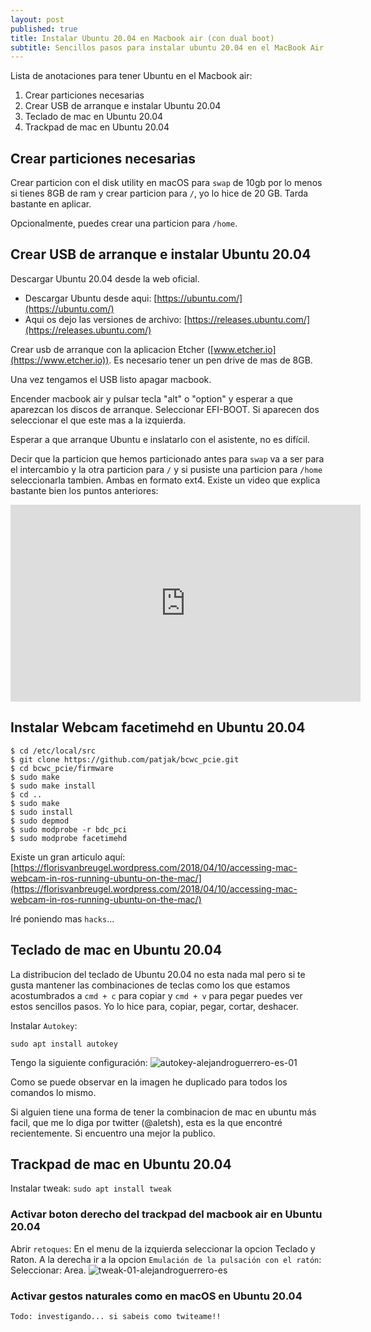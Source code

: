 ```yaml
---
layout: post
published: true
title: Instalar Ubuntu 20.04 en Macbook air (con dual boot)
subtitle: Sencillos pasos para instalar ubuntu 20.04 en el MacBook Air sin perder macOS
---
```

Lista de anotaciones para tener Ubuntu en el Macbook air:
1. Crear particiones necesarias
2. Crear USB de arranque e instalar Ubuntu 20.04
3. Teclado de mac en Ubuntu 20.04
4. Trackpad de mac en Ubuntu 20.04

## Crear particiones necesarias
Crear particion con el disk utility en macOS para `swap` de 10gb por lo menos si tienes 8GB de ram y crear particion para `/`, yo lo hice de 20 GB. Tarda bastante en aplicar.

Opcionalmente, puedes crear una particion para `/home`.

## Crear USB de arranque e instalar Ubuntu 20.04
Descargar Ubuntu 20.04 desde la web oficial.

* Descargar Ubuntu desde aqui: [https://ubuntu.com/](https://ubuntu.com/)
* Aqui os dejo las versiones de archivo: [https://releases.ubuntu.com/](https://releases.ubuntu.com/)

Crear usb de arranque con la aplicacion Etcher ([www.etcher.io](https://www.etcher.io)). Es necesario tener un pen drive de mas de 8GB.

Una vez tengamos el USB listo apagar macbook.

Encender macbook air y pulsar tecla "alt" o "option" y esperar a que aparezcan los discos de arranque.
Seleccionar EFI-BOOT. Si aparecen dos seleccionar el que este mas a la izquierda.

Esperar a que arranque Ubuntu e  inslatarlo con el asistente, no es difícil.

Decir que la particion que hemos particionado antes para `swap` va a ser para el intercambio y la otra particion para `/` y si pusiste una particion para `/home` seleccionarla tambien. Ambas en formato ext4.
Existe un video que explica bastante bien los puntos anteriores:
<iframe width="560" height="315" src="https://www.youtube.com/embed/o30qsxv1CsM" frameborder="0" allow="accelerometer; autoplay; encrypted-media; gyroscope; picture-in-picture" allowfullscreen></iframe>

## Instalar Webcam facetimehd en Ubuntu 20.04

```
$ cd /etc/local/src
$ git clone https://github.com/patjak/bcwc_pcie.git
$ cd bcwc_pcie/firmware
$ sudo make
$ sudo make install
$ cd ..
$ sudo make
$ sudo install
$ sudo depmod
$ sudo modprobe -r bdc_pci
$ sudo modprobe facetimehd
```

Existe un gran articulo aquí: [https://florisvanbreugel.wordpress.com/2018/04/10/accessing-mac-webcam-in-ros-running-ubuntu-on-the-mac/](https://florisvanbreugel.wordpress.com/2018/04/10/accessing-mac-webcam-in-ros-running-ubuntu-on-the-mac/)

Iré poniendo mas `hacks`...

## Teclado de mac en Ubuntu 20.04
La distribucion del teclado de Ubuntu 20.04 no esta nada mal pero si te gusta mantener las combinaciones de teclas como los que estamos acostumbrados a `cmd + c` para copiar y `cmd + v` para pegar puedes ver estos sencillos pasos. Yo lo hice para, copiar, pegar, cortar, deshacer.

Instalar `Autokey`: 

```sudo apt install autokey```

Tengo la siguiente configuración: 
![autokey-alejandroguerrero-es-01]({{site.baseurl}}/img/autokey-alejandroguerrero-es-01.png)

Como se puede observar en la imagen he duplicado para todos los comandos lo mismo.

Si alguien tiene una forma de tener la combinacion de mac en ubuntu más facil, que me lo diga por twitter (@aletsh), esta es la que encontré recientemente. Si encuentro una mejor la publico.

## Trackpad de mac en Ubuntu 20.04
Instalar tweak:
``` sudo apt install tweak ```

### Activar boton derecho del trackpad del macbook air en Ubuntu 20.04
Abrir `retoques`:
En el menu de la izquierda seleccionar la opcion Teclado y Raton.
A la derecha ir a la opcion `Emulación de la pulsación con el ratón`:
Seleccionar: Area.
![tweak-01-alejandroguerrero-es]({{site.baseurl}}/img/tweak-01-alejandroguerrero-es.png)

### Activar gestos naturales como en macOS en Ubuntu 20.04
`Todo: investigando... si sabeis como twiteame!!`
